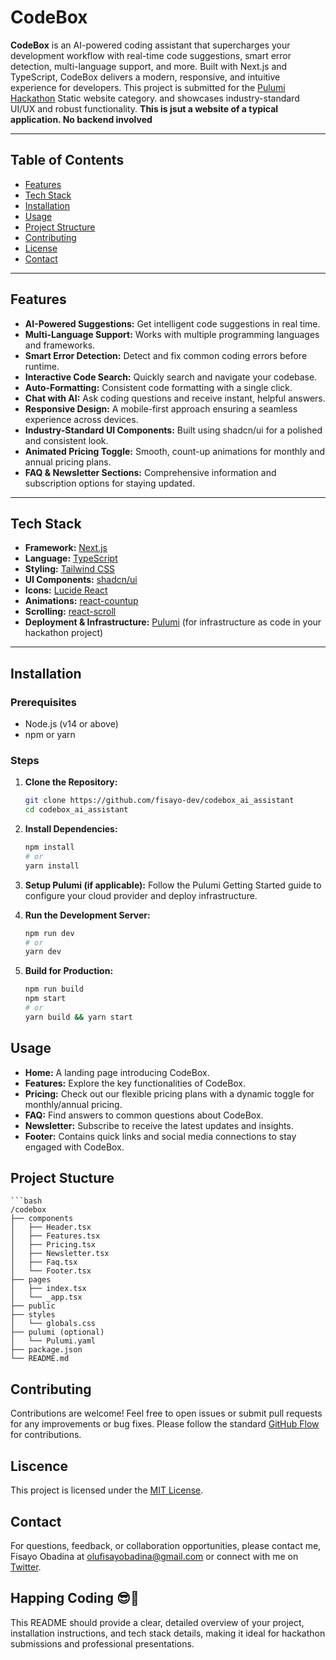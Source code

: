 # CodeBox

**CodeBox** is an AI-powered coding assistant that supercharges your development workflow with real-time code suggestions, smart error detection, multi-language support, and more. Built with Next.js and TypeScript, CodeBox delivers a modern, responsive, and intuitive experience for developers. This project is submitted for the [Pulumi Hackathon](https://dev.to/devteam/announcing-the-pulumi-deploy-and-document-challenge-3000-in-prizes-887?) Static website category. and showcases industry-standard UI/UX and robust functionality. **This is jsut a website of a typical application. No backend involved**

---

## Table of Contents

- [Features](#features)
- [Tech Stack](#tech-stack)
- [Installation](#installation)
- [Usage](#usage)
- [Project Structure](#project-structure)
- [Contributing](#contributing)
- [License](#license)
- [Contact](#contact)

---

## Features

- **AI-Powered Suggestions:** Get intelligent code suggestions in real time.
- **Multi-Language Support:** Works with multiple programming languages and frameworks.
- **Smart Error Detection:** Detect and fix common coding errors before runtime.
- **Interactive Code Search:** Quickly search and navigate your codebase.
- **Auto-Formatting:** Consistent code formatting with a single click.
- **Chat with AI:** Ask coding questions and receive instant, helpful answers.
- **Responsive Design:** A mobile-first approach ensuring a seamless experience across devices.
- **Industry-Standard UI Components:** Built using shadcn/ui for a polished and consistent look.
- **Animated Pricing Toggle:** Smooth, count-up animations for monthly and annual pricing plans.
- **FAQ & Newsletter Sections:** Comprehensive information and subscription options for staying updated.

---

## Tech Stack

- **Framework:** [Next.js](https://nextjs.org/)
- **Language:** [TypeScript](https://www.typescriptlang.org/)
- **Styling:** [Tailwind CSS](https://tailwindcss.com/)
- **UI Components:** [shadcn/ui](https://ui.shadcn.com/)
- **Icons:** [Lucide React](https://lucide.dev/)
- **Animations:** [react-countup](https://www.npmjs.com/package/react-countup)
- **Scrolling:** [react-scroll](https://www.npmjs.com/package/react-scroll)
- **Deployment & Infrastructure:** [Pulumi](https://www.pulumi.com/) (for infrastructure as code in your hackathon project)

---

## Installation

### Prerequisites

- Node.js (v14 or above)
- npm or yarn

### Steps

1. **Clone the Repository:**

   ```bash
   git clone https://github.com/fisayo-dev/codebox_ai_assistant
   cd codebox_ai_assistant

   ```

2. **Install Dependencies:**

   ```bash
   npm install
   # or
   yarn install

   ```

3. **Setup Pulumi (if applicable):**
   Follow the Pulumi Getting Started guide to configure your cloud provider and deploy infrastructure.
4. **Run the Development Server:**

   ```bash
   npm run dev
   # or
   yarn dev

   ```

5. **Build for Production:**
   ```bash
   npm run build
   npm start
   # or
   yarn build && yarn start
   ```

## Usage

- **Home:** A landing page introducing CodeBox.
- **Features:** Explore the key functionalities of CodeBox.
- **Pricing:** Check out our flexible pricing plans with a dynamic toggle for monthly/annual pricing.
- **FAQ:** Find answers to common questions about CodeBox.
- **Newsletter:** Subscribe to receive the latest updates and insights.
- **Footer:** Contains quick links and social media connections to stay engaged with CodeBox.

## Project Stucture

    ```bash
    /codebox
    ├── components
    │   ├── Header.tsx
    │   ├── Features.tsx
    │   ├── Pricing.tsx
    │   ├── Newsletter.tsx
    │   ├── Faq.tsx
    │   └── Footer.tsx
    ├── pages
    │   ├── index.tsx
    │   └── _app.tsx
    ├── public
    ├── styles
    │   └── globals.css
    ├── pulumi (optional)
    │   └── Pulumi.yaml
    ├── package.json
    └── README.md

## Contributing

Contributions are welcome! Feel free to open issues or submit pull requests for any improvements or bug fixes. Please follow the standard [GitHub Flow](https://guides.github.com/introduction/flow/) for contributions.

## Liscence

This project is licensed under the [MIT License](https://tlo.mit.edu/understand-ip/exploring-mit-open-source-license-comprehensive-guide).

## Contact

For questions, feedback, or collaboration opportunities, please contact me, Fisayo Obadina at [olufisayobadina@gmail.com](mailto:olufisayobadina@gmail.com) or connect with me on [Twitter](https://x.com/fisayocoder).

## Happing Coding 😎🚀

This README should provide a clear, detailed overview of your project, installation instructions, and tech stack details, making it ideal for hackathon submissions and professional presentations.
